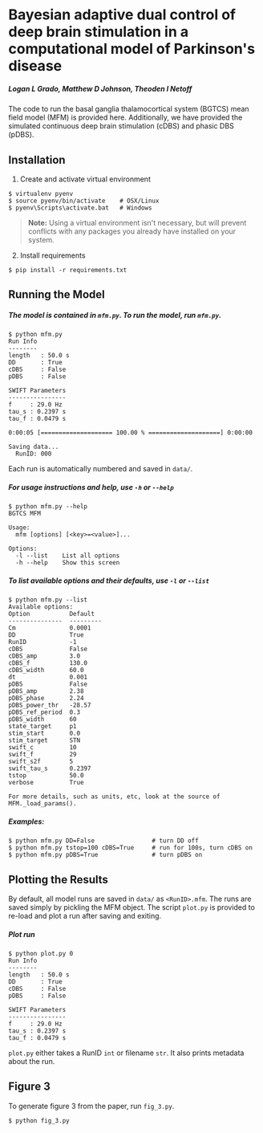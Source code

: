 # Bayesian adaptive dual control of deep brain stimulation in a computational model of Parkinson's disease

##### Logan L Grado, Matthew D Johnson, Theoden I Netoff

The code to run the basal ganglia thalamocortical system (BGTCS) mean field model (MFM) is provided here. Additionally, we have provided the simulated continuous deep brain stimulation (cDBS) and phasic DBS (pDBS).

## Installation
1. Create and activate virtual environment
```
$ virtualenv pyenv
$ source pyenv/bin/activate    # OSX/Linux
$ pyenv\Scripts\activate.bat   # Windows
```
> **Note:** Using a virtual environment isn't necessary, but will prevent conflicts with any packages you already have installed on your system.


2. Install requirements
```
$ pip install -r requirements.txt
```

## Running the Model
##### The model is contained in `mfm.py`. To run the model, run `mfm.py`.
```shell
$ python mfm.py
Run Info
--------
length   : 50.0 s
DD       : True
cDBS     : False
pDBS     : False

SWIFT Parameters
----------------
f     : 29.0 Hz
tau_s : 0.2397 s
tau_f : 0.0479 s

0:00:05 [==================== 100.00 % ====================] 0:00:00
 
Saving data...
  RunID: 000
```
Each run is automatically numbered and saved in `data/`.

##### For usage instructions and help, use `-h` or `--help`
```shell
$ python mfm.py --help
BGTCS MFM

Usage:
  mfm [options] [<key>=<value>]...
  
Options:
  -l --list    List all options
  -h --help    Show this screen
```

##### To list available options and their defaults, use `-l` or `--list`
```shell
$ python mfm.py --list              
Available options:
Option           Default
---------------  ---------
Cm               0.0001
DD               True
RunID            -1
cDBS             False
cDBS_amp         3.0
cDBS_f           130.0
cDBS_width       60.0
dt               0.001
pDBS             False
pDBS_amp         2.38
pDBS_phase       2.24
pDBS_power_thr   -28.57
pDBS_ref_period  0.3
pDBS_width       60
state_target     p1
stim_start       0.0
stim_target      STN
swift_c          10
swift_f          29
swift_s2f        5
swift_tau_s      0.2397
tstop            50.0
verbose          True

For more details, such as units, etc, look at the source of MFM._load_params().
```

##### Examples:
```shell
$ python mfm.py DD=False                # turn DD off
$ python mfm.py tstop=100 cDBS=True     # run for 100s, turn cDBS on
$ python mfm.py pDBS=True               # turn pDBS on
```

## Plotting the Results
By default, all model runs are saved in `data/` as `<RunID>.mfm`. The runs are saved simply by pickling the MFM object. The script `plot.py` is provided to re-load and plot a run after saving and exiting. 

##### Plot run
```shell
$ python plot.py 0
Run Info
--------
length   : 50.0 s
DD       : True
cDBS     : False
pDBS     : False

SWIFT Parameters
----------------
f     : 29.0 Hz
tau_s : 0.2397 s
tau_f : 0.0479 s
```

`plot.py` either takes a RunID `int` or filename `str`. It also prints metadata about the run.

## Figure 3

To generate figure 3 from the paper, run `fig_3.py`.
```shell
$ python fig_3.py
```
